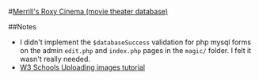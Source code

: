 #[Merrill's Roxy Cinema (movie theater database)](https://npatullo.w3.uvm.edu/cs148/roxy/index.php)

##Notes
- I didn't implement the `$databaseSuccess` validation for php mysql forms on the admin `edit.php` and `index.php` pages in the `magic/` folder. I felt it wasn't really needed.
- [W3 Schools Uploading images tutorial](http://www.w3schools.com/php/php_file_upload.asp)
